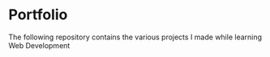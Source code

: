 # Portfolio
The following repository contains the various projects I made while learning Web Development
